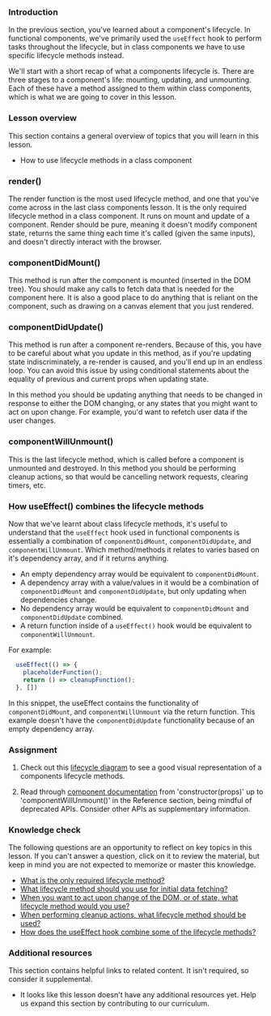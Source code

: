### Introduction

In the previous section, you've learned about a component's lifecycle. In functional components, we've primarily used the `useEffect` hook to perform tasks throughout the lifecycle, but in class components we have to use specific lifecycle methods instead.

We'll start with a short recap of what a components lifecycle is. There are three stages to a component's life: mounting, updating, and unmounting. Each of these have a method assigned to them within class components, which is what we are going to cover in this lesson.

### Lesson overview

This section contains a general overview of topics that you will learn in this lesson.

- How to use lifecycle methods in a class component

### render()

The render function is the most used lifecycle method, and one that you've come across in the last class components lesson. It is the only required lifecycle method in a class component. It runs on mount and update of a component. Render should be pure, meaning it doesn't modify component state, returns the same thing each time it's called (given the same inputs), and doesn't directly interact with the browser.

### componentDidMount()

This method is run after the component is mounted (inserted in the DOM tree). You should make any calls to fetch data that is needed for the component here. It is also a good place to do anything that is reliant on the component, such as drawing on a canvas element that you just rendered.

### componentDidUpdate()

This method is run after a component re-renders. Because of this, you have to be careful about what you update in this method, as if you're updating state indiscriminately, a re-render is caused, and you'll end up in an endless loop. You can avoid this issue by using conditional statements about the equality of previous and current props when updating state.

In this method you should be updating anything that needs to be changed in response to either the DOM changing, or any states that you might want to act on upon change. For example, you'd want to refetch user data if the user changes.

### componentWillUnmount()

This is the last lifecycle method, which is called before a component is unmounted and destroyed. In this method you should be performing cleanup actions, so that would be cancelling network requests, clearing timers, etc.

### How useEffect() combines the lifecycle methods

Now that we've learnt about class lifecycle methods, it's useful to understand that the `useEffect` hook used in functional components is essentially a combination of `componentDidMount`, `componentDidUpdate`, and `componentWillUnmount`. Which method/methods it relates to varies based on it's dependency array, and if it returns anything.

- An empty dependency array would be equivalent to `componentDidMount`.
- A dependency array with a value/values in it would be a combination of `componentDidMount` and `componentDidUpdate`, but only updating when dependencies change.
- No dependency array would be equivalent to `componentDidMount` and `componentDidUpdate` combined.
- A return function inside of a `useEffect()` hook would be equivalent to `componentWillUnmount`.

For example:

```javascript
  useEffect(() => {
    placeholderFunction();
    return () => cleanupFunction();
  }, [])
```

In this snippet, the useEffect contains the functionality of `componentDidMount`, and `componentWillUnmount` via the return function. This example doesn't have the `componentDidUpdate` functionality because of an empty dependency array.

### Assignment

<div class="lesson-content__panel" markdown="1">

1. Check out this [lifecycle diagram](https://projects.wojtekmaj.pl/react-lifecycle-methods-diagram/) to see a good visual representation of a components lifecycle methods.

1. Read through [component documentation](https://react.dev/reference/react/Component) from 'constructor(props)' up to 'componentWillUnmount()' in the Reference section, being mindful of deprecated APIs. Consider other APIs as supplementary information.

</div>

### Knowledge check

The following questions are an opportunity to reflect on key topics in this lesson. If you can't answer a question, click on it to review the material, but keep in mind you are not expected to memorize or master this knowledge.

- [What is the only required lifecycle method?](#render)
- [What lifecycle method should you use for initial data fetching?](#componentdidmount)
- [When you want to act upon change of the DOM, or of state, what lifecycle method would you use?](#componentdidupdate)
- [When performing cleanup actions, what lifecycle method should be used?](#componentwillunmount)
- [How does the useEffect hook combine some of the lifecycle methods?](#how-useeffect-combines-the-lifecycle-methods)

### Additional resources

This section contains helpful links to related content. It isn't required, so consider it supplemental.

- It looks like this lesson doesn't have any additional resources yet. Help us expand this section by contributing to our curriculum.
